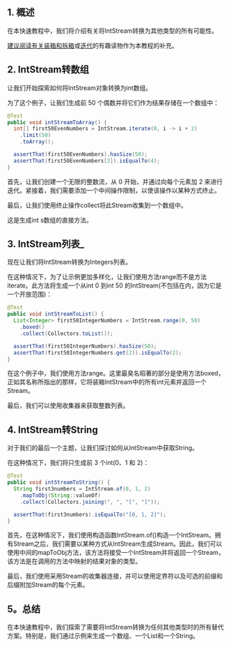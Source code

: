 ## 1. 概述

在本快速教程中，我们将介绍有关将IntStream转换为其他类型的所有可能性。

[建议阅读有关装箱和拆箱](https://www.baeldung.com/java-8-primitive-streams)或[迭代](https://www.baeldung.com/java-stream-indices)的有趣读物作为本教程的补充。

## 2. IntStream转数组

让我们开始探索如何将IntStream对象转换为int数组。

为了这个例子，让我们生成前 50 个偶数并将它们作为结果存储在一个数组中：

```java
@Test
public void intStreamToArray() {
  int[] first50EvenNumbers = IntStream.iterate(0, i -> i + 2)
    .limit(50)
    .toArray();

  assertThat(first50EvenNumbers).hasSize(50);
  assertThat(first50EvenNumbers[2]).isEqualTo(4);
}
```

首先，让我们创建一个无限的整数流，从 0 开始，并通过向每个元素加 2 来进行迭代。紧接着，我们需要添加一个中间操作限制，以使该操作以某种方式终止。

最后，让我们使用终止操作collect将此Stream收集到一个数组中。

这是生成int s数组的直接方法。

## 3. IntStream列表_

现在让我们将IntStream转换为Integers列表。

在这种情况下，为了让示例更加多样化，让我们使用方法range而不是方法iterate。此方法将生成一个从int 0 到int 50 的IntStream(不包括在内，因为它是一个开放范围)：

```java
@Test
public void intStreamToList() {
  List<Integer> first50IntegerNumbers = IntStream.range(0, 50)
    .boxed()
    .collect(Collectors.toList());

  assertThat(first50IntegerNumbers).hasSize(50);
  assertThat(first50IntegerNumbers.get(2)).isEqualTo(2);
}
```

在这个例子中，我们使用方法range。这里最臭名昭著的部分是使用方法boxed，正如其名称所指出的那样，它将装箱IntStream中的所有int元素并返回一个Stream<Integer>。

最后，我们可以使用收集器来获取整数列表。

## 4. IntStream转String

对于我们的最后一个主题，让我们探讨如何从IntStream中获取String。

在这种情况下，我们将只生成前 3 个int(0、1 和 2)：

```java
@Test
public void intStreamToString() {
  String first3numbers = IntStream.of(0, 1, 2)
    .mapToObj(String::valueOf)
    .collect(Collectors.joining(", ", "[", "]"));

  assertThat(first3numbers).isEqualTo("[0, 1, 2]");
}
```

首先，在这种情况下，我们使用构造函数IntStream.of()构造一个IntStream。拥有Stream之后，我们需要以某种方式从IntStream生成Stream<String>。因此，我们可以使用中间的mapToObj方法，该方法将接受一个IntStream并将返回一个Stream，该方法是在调用的方法中映射的结果对象的类型。

最后，我们使用采用Stream<String>的收集器连接，并可以使用定界符以及可选的前缀和后缀附加Stream的每个元素。

## 5。总结

在本快速教程中，我们探索了需要将IntStream转换为任何其他类型时的所有替代方案。特别是，我们通过示例来生成一个数组、一个List和一个String。